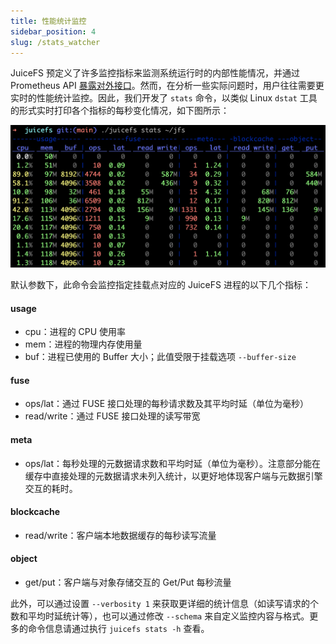 ```yaml
---
title: 性能统计监控
sidebar_position: 4
slug: /stats_watcher
---
```


JuiceFS 预定义了许多监控指标来监测系统运行时的内部性能情况，并通过 Prometheus API [暴露对外接口](../administration/monitoring.md)。然而，在分析一些实际问题时，用户往往需要更实时的性能统计监控。因此，我们开发了 `stats` 命令，以类似 Linux `dstat` 工具的形式实时打印各个指标的每秒变化情况，如下图所示：

![stats_watcher](../images/juicefs_stats_watcher.png)

默认参数下，此命令会监控指定挂载点对应的 JuiceFS 进程的以下几个指标：

#### usage

- cpu：进程的 CPU 使用率
- mem：进程的物理内存使用量
- buf：进程已使用的 Buffer 大小；此值受限于挂载选项 `--buffer-size`

#### fuse

- ops/lat：通过 FUSE 接口处理的每秒请求数及其平均时延（单位为毫秒）
- read/write：通过 FUSE 接口处理的读写带宽

#### meta

- ops/lat：每秒处理的元数据请求数和平均时延（单位为毫秒）。注意部分能在缓存中直接处理的元数据请求未列入统计，以更好地体现客户端与元数据引擎交互的耗时。

#### blockcache

- read/write：客户端本地数据缓存的每秒读写流量

#### object

- get/put：客户端与对象存储交互的 Get/Put 每秒流量

此外，可以通过设置 `--verbosity 1` 来获取更详细的统计信息（如读写请求的个数和平均时延统计等），也可以通过修改 `--schema` 来自定义监控内容与格式。更多的命令信息请通过执行 `juicefs stats -h` 查看。
